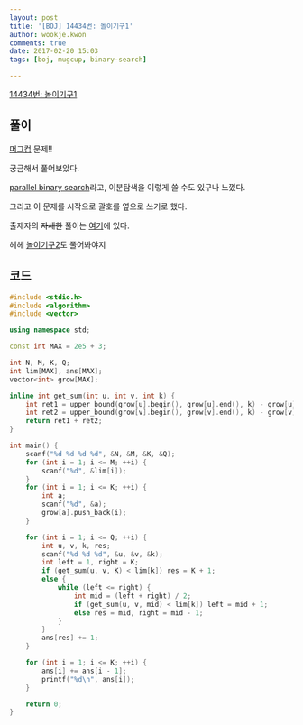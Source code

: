 ```yaml
---
layout: post
title: '[BOJ] 14434번: 놀이기구1'
author: wookje.kwon
comments: true
date: 2017-02-20 15:03
tags: [boj, mugcup, binary-search]

---
```


[14434번: 놀이기구1](https://www.acmicpc.net/problem/14434)

## 풀이

[머그컵](https://www.acmicpc.net/category/detail/1718) 문제!!  

궁금해서 풀어보았다.    

[parallel binary search](http://codeforces.com/blog/entry/45578)라고, 이분탐색을 이렇게 쓸 수도 있구나 느꼈다.  

그리고 이 문제를 시작으로 괄호를 옆으로 쓰기로 했다.  

출제자의 ~~자세한~~ 풀이는 [여기](http://wookje.dance/2017/02/12/mugcup-solution/)에 있다.  

헤헤 [놀이기구2](https://www.acmicpc.net/problem/14434)도 풀어봐야지  

## 코드

```cpp
#include <stdio.h>
#include <algorithm>
#include <vector>

using namespace std;

const int MAX = 2e5 + 3;

int N, M, K, Q;
int lim[MAX], ans[MAX];
vector<int> grow[MAX];

inline int get_sum(int u, int v, int k) {
	int ret1 = upper_bound(grow[u].begin(), grow[u].end(), k) - grow[u].begin();
	int ret2 = upper_bound(grow[v].begin(), grow[v].end(), k) - grow[v].begin();
	return ret1 + ret2;
}

int main() {
	scanf("%d %d %d %d", &N, &M, &K, &Q);
	for (int i = 1; i <= M; ++i) {
		scanf("%d", &lim[i]);
	}
	for (int i = 1; i <= K; ++i) {
		int a;
		scanf("%d", &a);
		grow[a].push_back(i);
	}

	for (int i = 1; i <= Q; ++i) {
		int u, v, k, res;
		scanf("%d %d %d", &u, &v, &k);
		int left = 1, right = K;
		if (get_sum(u, v, K) < lim[k]) res = K + 1;
		else {
			while (left <= right) {
				int mid = (left + right) / 2;
				if (get_sum(u, v, mid) < lim[k]) left = mid + 1;
				else res = mid, right = mid - 1;
			}
		}
		ans[res] += 1;
	}

	for (int i = 1; i <= K; ++i) {
		ans[i] += ans[i - 1];
		printf("%d\n", ans[i]);
	}

	return 0;
}
```